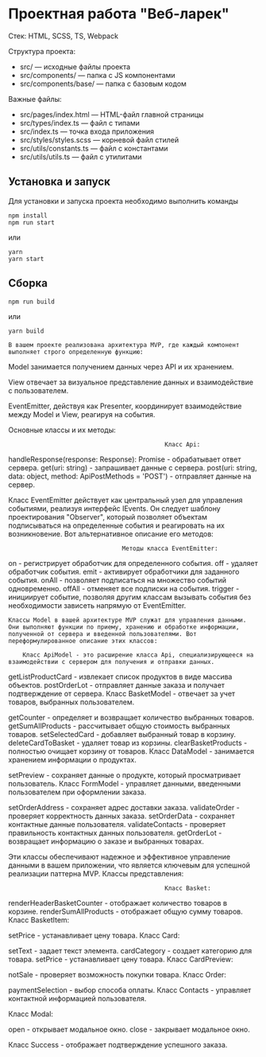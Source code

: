 # Проектная работа "Веб-ларек"

Стек: HTML, SCSS, TS, Webpack

Структура проекта:

- src/ — исходные файлы проекта
- src/components/ — папка с JS компонентами
- src/components/base/ — папка с базовым кодом

Важные файлы:

- src/pages/index.html — HTML-файл главной страницы
- src/types/index.ts — файл с типами
- src/index.ts — точка входа приложения
- src/styles/styles.scss — корневой файл стилей
- src/utils/constants.ts — файл с константами
- src/utils/utils.ts — файл с утилитами

## Установка и запуск

Для установки и запуска проекта необходимо выполнить команды

```
npm install
npm run start
```

или

```
yarn
yarn start
```

## Сборка

```
npm run build
```

или

```
yarn build
```

    В вашем проекте реализована архитектура MVP, где каждый компонент выполняет строго определенную функцию:

Model занимается получением данных через API и их хранением.

View отвечает за визуальное представление данных и взаимодействие с пользователем.

EventEmitter, действуя как Presenter, координирует взаимодействие между Model и View, реагируя на события.

Основные классы и их методы:

                                                Класс Api:

handleResponse(response: Response): Promise<object> - обрабатывает ответ сервера.
get(uri: string) - запрашивает данные с сервера.
post(uri: string, data: object, method: ApiPostMethods = 'POST') - отправляет данные на сервер.
   
   
   Класс EventEmitter действует как центральный узел для управления событиями, реализуя интерфейс IEvents. Он следует шаблону проектирования "Observer", который позволяет объектам подписываться на определенные события и реагировать на их возникновение. Вот альтернативное описание его методов:

                                    Методы класса EventEmitter:
on - регистрирует обработчик для определенного события.
off - удаляет обработчик события.
emit - активирует обработчики для заданного события.
onAll - позволяет подписаться на множество событий одновременно.
offAll - отменяет все подписки на события.
trigger - инициирует событие, позволяя другим классам вызывать события без необходимости зависеть напрямую от EventEmitter.

    Классы Model в вашей архитектуре MVP служат для управления данными. Они выполняют функции по приему, хранению и обработке информации, полученной от сервера и введенной пользователями. Вот переформулированное описание этих классов:

        Класс ApiModel - это расширение класса Api, специализирующееся на взаимодействии с сервером для получения и отправки данных.

getListProductCard - извлекает список продуктов в виде массива объектов.
postOrderLot - отправляет данные заказа и получает подтверждение от сервера.
                            Класс BasketModel - отвечает за учет товаров, выбранных пользователем.

getCounter - определяет и возвращает количество выбранных товаров.
getSumAllProducts - рассчитывает общую стоимость выбранных товаров.
setSelectedСard - добавляет выбранный товар в корзину.
deleteCardToBasket - удаляет товар из корзины.
clearBasketProducts - полностью очищает корзину от товаров.
                            Класс DataModel - занимается хранением информации о продуктах.

setPreview - сохраняет данные о продукте, который просматривает пользователь.
                            Класс FormModel - управляет данными, введенными пользователем при оформлении заказа.

setOrderAddress - сохраняет адрес доставки заказа.
validateOrder - проверяет корректность данных заказа.
setOrderData - сохраняет контактные данные пользователя.
validateContacts - проверяет правильность контактных данных пользователя.
getOrderLot - возвращает информацию о заказе и выбранных товарах.

Эти классы обеспечивают надежное и эффективное управление данными в вашем приложении, что является ключевым для успешной реализации паттерна MVP.
                                                Классы представления:

                                                Класс Basket:

renderHeaderBasketCounter - отображает количество товаров в корзине.
renderSumAllProducts - отображает общую сумму товаров.
                                                Класс BasketItem:

setPrice - устанавливает цену товара.
Класс Card:

setText - задает текст элемента.
cardCategory - создает категорию для товара.
setPrice - устанавливает цену товара.
Класс CardPreview:

notSale - проверяет возможность покупки товара.
Класс Order:

paymentSelection - выбор способа оплаты.
Класс Contacts - управляет контактной информацией пользователя.

Класс Modal:

open - открывает модальное окно.
close - закрывает модальное окно.

Класс Success - отображает подтверждение успешного заказа.
